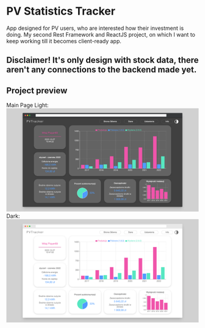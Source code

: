 # PV Statistics Tracker
App designed for PV users, who are interested how their investment is doing. My second Rest Framework and ReactJS project, on which I want to keep working till it becomes client-ready app.

## Disclaimer! It's only design with stock data, there aren't any connections to the backend made yet.

## Project preview
Main Page
Light:
![Preview Light](https://github.com/PIayer69/PV-Tracker-Frontend-V2/blob/main/preview/preview_dark.png?raw=true)
Dark:
![Preview Dark](https://github.com/PIayer69/PV-Tracker-Frontend-V2/blob/main/preview/preview_light.png?raw=true)

